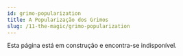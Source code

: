 ```yaml
---
id: grimo-popularization
title: A Popularização dos Grimos
slug: /11-the-magic/grimo-popularization
---
```


Esta página está em construção e encontra-se indisponível.
